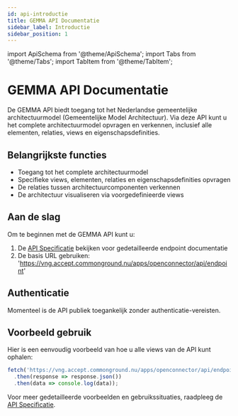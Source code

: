 ```yaml
---
id: api-introductie
title: GEMMA API Documentatie
sidebar_label: Introductie
sidebar_position: 1
---
```


import ApiSchema from '@theme/ApiSchema';
import Tabs from '@theme/Tabs';
import TabItem from '@theme/TabItem';

# GEMMA API Documentatie

De GEMMA API biedt toegang tot het Nederlandse gemeentelijke architectuurmodel (Gemeentelijke Model Architectuur). Via deze API kunt u het complete architectuurmodel opvragen en verkennen, inclusief alle elementen, relaties, views en eigenschapsdefinities.

## Belangrijkste functies

- Toegang tot het complete architectuurmodel
- Specifieke views, elementen, relaties en eigenschapsdefinities opvragen
- De relaties tussen architectuurcomponenten verkennen
- De architectuur visualiseren via voorgedefinieerde views

## Aan de slag

Om te beginnen met de GEMMA API kunt u:

1. De [API Specificatie](/api) bekijken voor gedetailleerde endpoint documentatie
2. De basis URL gebruiken: 'https://vng.accept.commonground.nu/apps/openconnector/api/endpoint'

## Authenticatie

Momenteel is de API publiek toegankelijk zonder authenticatie-vereisten.

## Voorbeeld gebruik

Hier is een eenvoudig voorbeeld van hoe u alle views van de API kunt ophalen:

```javascript
fetch('https://vng.accept.commonground.nu/apps/openconnector/api/endpoint/views')
  .then(response => response.json())
  .then(data => console.log(data));
```

Voor meer gedetailleerde voorbeelden en gebruikssituaties, raadpleeg de [API Specificatie](/api). 